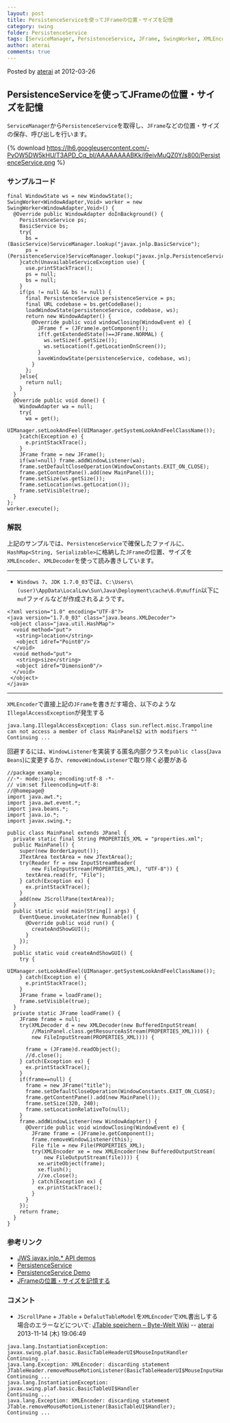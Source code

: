 ```yaml
---
layout: post
title: PersistenceServiceを使ってJFrameの位置・サイズを記憶
category: swing
folder: PersistenceService
tags: [ServiceManager, PersistenceService, JFrame, SwingWorker, XMLEncoder, XMLDecoder]
author: aterai
comments: true
---
```


Posted by [aterai](http://terai.xrea.jp/aterai.html) at 2012-03-26

## PersistenceServiceを使ってJFrameの位置・サイズを記憶
`ServiceManager`から`PersistenceService`を取得し、`JFrame`などの位置・サイズの保存、呼び出しを行います。


{% download https://lh6.googleusercontent.com/-PyOW5DW5kHU/T3APD_Cq_bI/AAAAAAAABKk/i9eivMuQZ0Y/s800/PersistenceService.png %}

### サンプルコード
<pre class="prettyprint"><code>final WindowState ws = new WindowState();
SwingWorker&lt;WindowAdapter,Void&gt; worker = new SwingWorker&lt;WindowAdapter,Void&gt;() {
  @Override public WindowAdapter doInBackground() {
    PersistenceService ps;
    BasicService bs;
    try{
      bs = (BasicService)ServiceManager.lookup("javax.jnlp.BasicService");
      ps = (PersistenceService)ServiceManager.lookup("javax.jnlp.PersistenceService");
    }catch(UnavailableServiceException use) {
      use.printStackTrace();
      ps = null;
      bs = null;
    }
    if(ps != null &amp;&amp; bs != null) {
      final PersistenceService persistenceService = ps;
      final URL codebase = bs.getCodeBase();
      loadWindowState(persistenceService, codebase, ws);
      return new WindowAdapter() {
        @Override public void windowClosing(WindowEvent e) {
          JFrame f = (JFrame)e.getComponent();
          if(f.getExtendedState()==JFrame.NORMAL) {
            ws.setSize(f.getSize());
            ws.setLocation(f.getLocationOnScreen());
          }
          saveWindowState(persistenceService, codebase, ws);
        }
      };
    }else{
      return null;
    }
  }
  @Override public void done() {
    WindowAdapter wa = null;
    try{
      wa = get();
      UIManager.setLookAndFeel(UIManager.getSystemLookAndFeelClassName());
    }catch(Exception e) {
      e.printStackTrace();
    }
    JFrame frame = new JFrame();
    if(wa!=null) frame.addWindowListener(wa);
    frame.setDefaultCloseOperation(WindowConstants.EXIT_ON_CLOSE);
    frame.getContentPane().add(new MainPanel());
    frame.setSize(ws.getSize());
    frame.setLocation(ws.getLocation());
    frame.setVisible(true);
  }
};
worker.execute();
</code></pre>

### 解説
上記のサンプルでは、`PersistenceService`で確保したファイルに、`HashMap<String, Serializable>`に格納した`JFrame`の位置、サイズを`XMLEncoder`、`XMLDecoder`を使って読み書きしています。

- - - -
- `Windows 7`、`JDK 1.7.0_03`では、`C:\Users\(user)\AppData\LocalLow\Sun\Java\Deployment\cache\6.0\muffin`以下に`muf`ファイルなどが作成されるようです。

<!-- dummy comment line for breaking list -->

<pre class="prettyprint"><code>&lt;?xml version="1.0" encoding="UTF-8"?&gt;
&lt;java version="1.7.0_03" class="java.beans.XMLDecoder"&gt;
 &lt;object class="java.util.HashMap"&gt;
  &lt;void method="put"&gt;
   &lt;string&gt;location&lt;/string&gt;
   &lt;object idref="Point0"/&gt;
  &lt;/void&gt;
  &lt;void method="put"&gt;
   &lt;string&gt;size&lt;/string&gt;
   &lt;object idref="Dimension0"/&gt;
  &lt;/void&gt;
 &lt;/object&gt;
&lt;/java&gt;
</code></pre>

- - - -
`XMLEncoder`で直接上記の`JFrame`を書きだす場合、以下のような`IllegalAccessException`が発生する

	java.lang.IllegalAccessException: Class sun.reflect.misc.Trampoline can not access a member of class MainPanel$2 with modifiers ""
	Continuing ...

回避するには、`WindowListener`を実装する匿名内部クラスを`public class`(`Java Beans`)に変更するか、`removeWindowListener`で取り除く必要がある

<pre class="prettyprint"><code>//package example;
//-*- mode:java; encoding:utf-8 -*-
// vim:set fileencoding=utf-8:
//@homepage@
import java.awt.*;
import java.awt.event.*;
import java.beans.*;
import java.io.*;
import javax.swing.*;

public class MainPanel extends JPanel {
  private static final String PROPERTIES_XML = "properties.xml";
  public MainPanel() {
    super(new BorderLayout());
    JTextArea textArea = new JTextArea();
    try(Reader fr = new InputStreamReader(
        new FileInputStream(PROPERTIES_XML), "UTF-8")) {
      textArea.read(fr, "File");
    } catch(Exception ex) {
      ex.printStackTrace();
    }
    add(new JScrollPane(textArea));
  }
  public static void main(String[] args) {
    EventQueue.invokeLater(new Runnable() {
      @Override public void run() {
        createAndShowGUI();
      }
    });
  }
  public static void createAndShowGUI() {
    try {
      UIManager.setLookAndFeel(UIManager.getSystemLookAndFeelClassName());
    } catch(Exception e) {
      e.printStackTrace();
    }
    JFrame frame = loadFrame();
    frame.setVisible(true);
  }
  private static JFrame loadFrame() {
    JFrame frame = null;
    try(XMLDecoder d = new XMLDecoder(new BufferedInputStream(
        //MainPanel.class.getResourceAsStream(PROPERTIES_XML)))) {
        new FileInputStream(PROPERTIES_XML)))) {

      frame = (JFrame)d.readObject();
      //d.close();
    } catch(Exception ex) {
      ex.printStackTrace();
    }
    if(frame==null) {
      frame = new JFrame("title");
      frame.setDefaultCloseOperation(WindowConstants.EXIT_ON_CLOSE);
      frame.getContentPane().add(new MainPanel());
      frame.setSize(320, 240);
      frame.setLocationRelativeTo(null);
    }
    frame.addWindowListener(new WindowAdapter() {
      @Override public void windowClosing(WindowEvent e) {
        JFrame frame = (JFrame)e.getComponent();
        frame.removeWindowListener(this);
        File file = new File(PROPERTIES_XML);
        try(XMLEncoder xe = new XMLEncoder(new BufferedOutputStream(
            new FileOutputStream(file)))) {
          xe.writeObject(frame);
          xe.flush();
          //xe.close();
        } catch(Exception ex) {
          ex.printStackTrace();
        }
      }
    });
    return frame;
  }
}
</code></pre>

### 参考リンク
- [JWS javax.jnlp.* API demos](http://pscode.org/jws/api.html)
- [PersistenceService](http://docs.oracle.com/javase/jp/6/technotes/guides/javaws/developersguide/examples.html#PersistenceService)
- [PersistenceService Demo](http://www.finnw.me.uk/persistencetest.html)
- [JFrameの位置・サイズを記憶する](http://terai.xrea.jp/Swing/Preferences.html)

<!-- dummy comment line for breaking list -->

### コメント
- `JScrollPane` + `JTable` + `DefalutTableModel`を`XMLEncoder`で`XML`書出しする場合のエラーなどについて: [JTable speichern – Byte-Welt Wiki](http://wiki.byte-welt.net/wiki/JTable_speichern) -- [aterai](http://terai.xrea.jp/aterai.html) 2013-11-14 (木) 19:06:49

<!-- dummy comment line for breaking list -->

	java.lang.InstantiationException: javax.swing.plaf.basic.BasicTableHeaderUI$MouseInputHandler
	Continuing ...
	java.lang.Exception: XMLEncoder: discarding statement JTableHeader.removeMouseMotionListener(BasicTableHeaderUI$MouseInputHandler);
	Continuing ...
	java.lang.InstantiationException: javax.swing.plaf.basic.BasicTableUI$Handler
	Continuing ...
	java.lang.Exception: XMLEncoder: discarding statement JTable.removeMouseMotionListener(BasicTableUI$Handler);
	Continuing ...

